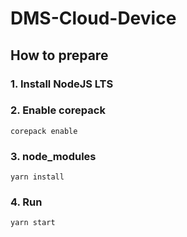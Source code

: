 # DMS-Cloud-Device

## How to prepare

### 1. Install NodeJS LTS

### 2. Enable corepack

```
corepack enable
```

### 3. node_modules

```
yarn install
```

### 4. Run

```
yarn start
```
